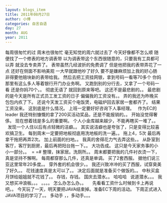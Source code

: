 ```yaml
---
layout: blogs_item
title: 2011年08月27日
author: 小傅
categories: 自言自语
day: 27
month: AUG
year: 2011
---
```




每周很匆忙的过
周末也很匆忙
毫无知觉的周六就过去了
今天好像都不怎么顺
随便找了一个修表的地方调表带
以为调表带这个东西很随意的，只要我有工具都可以弄
就没去专卖弄了。
表带虽然几经波折的免费调了
但是他把我的表带弄花了一点
还好在侧面不影响美观
一大早就跟他吵了好久
要不是嫌麻烦加上我的好心肠
非得要他赔块新的表带给我。
然后去把工资挂网银，拿到号码一看等70多个
你妈那里有这么多人等着银行开门办业务啊。
又跑到别的分行去，又拿了一个号码一看 还是你妈70个。。
彻底无语了
就回到原来等吧。
这还不是最悲剧的。。
最悲剧的是今天是所有正式员工发工资的日子
偏偏我的工资没有。。
弄的我还为昨晚买包包内疚了下。
还说今天发工资买个电饭煲，电磁炉回去家居一套都齐了。
结果工资没来。
这到底是什么情况。
上班一定要好好咨询下人事经理。
&nbsp;
作为EC的leader
我还特别慷慨的拿了200买活动奖品，还是不能报销的。。
开始没觉得奢侈。
现在想着钱是多么的重要啊。
个人小金库越来越少，不能再瞎买一堆了。。
&nbsp;
&nbsp;
发现一个人住以后有点轻微的洁癖。。
其实说洁癖也是夸张了，只是变得比较喜欢搞卫生。
每到周末一定要把地板彻底用洗地板的洗一遍。。
拖上4，5次
最后再拿干拖把再弄2次。
加上前面的扫地。。
我真的舍得花力气去弄这些。。
从卧室到客厅，客厅到厨房，最后再把阳台拖一下。。
大功告成。
这只是今天家务事的小小一部分。。&nbsp; =
=#
整理，抹家居。洗厕所。。
周末都要把我的几件衬衣烫一下，真是坚持不懈啊。
每周都穿那么几件，还真是单调。
买了2套西服。
据他们说三亚这里常年20多度。。
穿外套的机会很少。。
我还兴致冲冲的买了西服，试穿臭美了好久。。
花钱速度真是太可以了。。
决定后面就是准备买个做饭的。。
中秋买盒月饼给姐姐就不花钱了。。
存钱，存钱。
国庆去潜水。。
哈哈哈
&nbsp;
说道潜水。。。
我又想买冲浪板。。。
。。。。
怎么办怎么办。。
&nbsp;
&nbsp;
先看看工资什么时候到卡上再说吧。。
今天玩了一天，明天要把JAVA结束掉。准备EC下周的活动。
下周正式进入JAVA项目的学习了。。
多动手
，，多动手。。。


